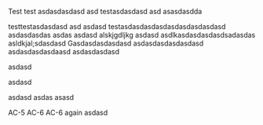 Test
test asdasdasdasd
asd 
testasdasdasd asd asasdasdda

testtestasdasdasd asd 
asdasd
testasdasdasdasdasdasdasdasdasd
asdasdasdas
asdas
asdasd
alskjgdljkg
asdasd
asdlkasdasdasdasdsadasdas
asldkjal;sdasdasd
Gasdasdasdasdasd
asdasdasdasdasdasd
asdasdasdasdaasd
asdasdasdasd

asdasd

asdasd

asdasd
asdas
asasd

AC-5
AC-6
AC-6 again
asdasd
